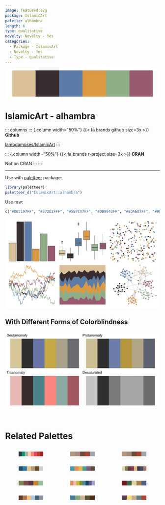 ```yaml
---
image: featured.svg
package: IslamicArt
palette: alhambra
length: 6
type: qualitative
novelty: Novelty - Yes
categories:
  - Package - IslamicArt
  - Novelty - Yes
  - Type - qualitative
---
```


![](featured.svg)

# IslamicArt - alhambra 

::: columns
::: {.column width="50%"}
{{< fa brands github size=3x >}}
**Github**

[lambdamoses/IslamicArt](https://github.com/lambdamoses/IslamicArt)
:::

::: {.column width="50%"}
{{< fa brands r-project size=3x >}}
**CRAN**

Not on CRAN
:::
:::

<hr> 

Use with [paletteer](https://emilhvitfeldt.github.io/paletteer/) package:

```r
library(paletteer)
paletteer_d("IslamicArt::alhambra")
```

Use raw:

```r
c("#DBC197FF", "#372D2FFF", "#5B7CA7FF", "#DB9942FF", "#8DAE87FF", "#985A71FF")
``` 

![](examples.png) <br>

## With Different Forms of Colorblindness

![](colorblind.svg) 

<br>

# Related Palettes

<div class="list" style="display: grid; grid-template-columns: auto auto auto;"> <figure class="figure">
<a href="../../awtools/a_palette/"> <img src="../../awtools/a_palette/featured.svg" style="width: 100%;" class="figure-img"></a>
</figure> <figure class="figure">
<a href="../../ButterflyColors/hamadryas_feronia/"> <img src="../../ButterflyColors/hamadryas_feronia/featured.svg" style="width: 100%;" class="figure-img"></a>
</figure> <figure class="figure">
<a href="../../ButterflyColors/hamadryas_feronia/"> <img src="../../ButterflyColors/hamadryas_feronia/featured.svg" style="width: 100%;" class="figure-img"></a>
</figure> <figure class="figure">
<a href="../../Manu/Kotare/"> <img src="../../Manu/Kotare/featured.svg" style="width: 100%;" class="figure-img"></a>
</figure> <figure class="figure">
<a href="../../ggthemes/excel_Headlines/"> <img src="../../ggthemes/excel_Headlines/featured.svg" style="width: 100%;" class="figure-img"></a>
</figure> <figure class="figure">
<a href="../../MoMAColors/Levine1/"> <img src="../../MoMAColors/Levine1/featured.svg" style="width: 100%;" class="figure-img"></a>
</figure> <figure class="figure">
<a href="../../fishualize/Epinephelus_marginatus/"> <img src="../../fishualize/Epinephelus_marginatus/featured.svg" style="width: 100%;" class="figure-img"></a>
</figure> <figure class="figure">
<a href="../../MoMAColors/Rattner/"> <img src="../../MoMAColors/Rattner/featured.svg" style="width: 100%;" class="figure-img"></a>
</figure> <figure class="figure">
<a href="../../lisa/EdwardHopper/"> <img src="../../lisa/EdwardHopper/featured.svg" style="width: 100%;" class="figure-img"></a>
</figure> <figure class="figure">
<a href="../../NatParksPalettes/KingsCanyon/"> <img src="../../NatParksPalettes/KingsCanyon/featured.svg" style="width: 100%;" class="figure-img"></a>
</figure> <figure class="figure">
<a href="../../lisa/Michelangelo/"> <img src="../../lisa/Michelangelo/featured.svg" style="width: 100%;" class="figure-img"></a>
</figure> <figure class="figure">
<a href="../../lisa/JamesJean/"> <img src="../../lisa/JamesJean/featured.svg" style="width: 100%;" class="figure-img"></a>
</figure> 
</div>
